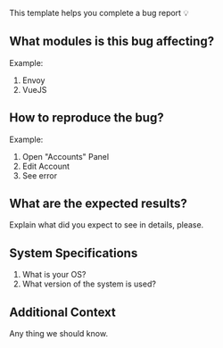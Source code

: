  This template helps you complete a bug report :bulb: 

 ## What modules is this bug affecting? 

 Example:

 1. Envoy
 1. VueJS

## How to reproduce the bug?

 Example:

 1. Open "Accounts" Panel
 1. Edit Account
 1. See error

## What are the expected results?

Explain what did you expect to see in details, please. 

## System Specifications

1. What is your OS?
1. What version of the system is used? 

## Additional Context

Any thing we should know. 
